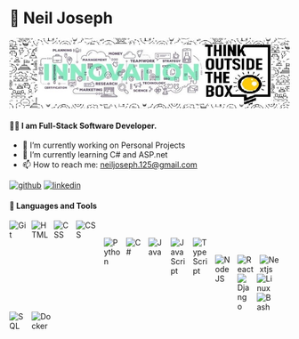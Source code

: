 # 🥷 Neil Joseph

![ I am Software Developer](https://github.com/NeilJoseph019/NeilJoseph019/blob/main/1637454535804.jpg)

#### 👨‍💻 I am Full-Stack Software Developer.

- 🔭 I’m currently working on Personal Projects
- 🌱 I’m currently learning C# and ASP.net
- 📫 How to reach me: neiljoseph.125@gmail.com
&nbsp;

[<img src='https://cdn.jsdelivr.net/npm/simple-icons@3.0.1/icons/github.svg' alt='github' height='40'>](https://github.com/NeilJoseph019) [<img src='https://cdn.jsdelivr.net/npm/simple-icons@3.0.1/icons/linkedin.svg' alt='linkedin' height='40'>](https://www.linkedin.com/in/neil-joseph2020/)   

#### 🧰 Languages and Tools

<img align="left" alt="Git" width="30px" style="padding-right:10px;" 
  src="https://cdn.jsdelivr.net/gh/devicons/devicon/icons/git/git-original.svg" />
<img align="left" alt="HTML" width="30px" style="padding-right:10px;" 
  src="https://cdn.jsdelivr.net/gh/devicons/devicon/icons/html5/html5-plain.svg" />
<img align="left" alt="CSS" width="30px" style="padding-right:10px;" 
  src="https://cdn.jsdelivr.net/gh/devicons/devicon/icons/css3/css3-plain.svg" />
<img align="left" alt="CSS" width="40px" style="padding-right:10px;"     
  src="https://cdn.jsdelivr.net/gh/devicons/devicon/icons/tailwindcss/tailwindcss-plain.svg" />
  
&nbsp;

<img align="left" alt="Python" width="30px" style="padding-right:10px;" 
  src="https://cdn.jsdelivr.net/gh/devicons/devicon/icons/python/python-original.svg" />
<img align="left" alt="C#" width="30px" style="padding-right:10px;" 
  src="https://cdn.jsdelivr.net/gh/devicons/devicon/icons/csharp/csharp-original.svg" />
<img align="left" alt="Java" width="30px" style="padding-right:10px;" 
  src="https://cdn.jsdelivr.net/gh/devicons/devicon/icons/java/java-original.svg"/>
<img align="left" alt="JavaScript" width="30px" style="padding-right:10px;" 
  src="https://cdn.jsdelivr.net/gh/devicons/devicon/icons/javascript/javascript-plain.svg" />
<img align="left" alt="TypeScript" width="30px" style="padding-right:10px;" 
  src="https://cdn.jsdelivr.net/gh/devicons/devicon/icons/typescript/typescript-plain.svg" />
  
&nbsp;

<img align="left" alt="NodeJS" width="30px" style="padding-right:10px;" 
  src="https://cdn.jsdelivr.net/gh/devicons/devicon/icons/nodejs/nodejs-original.svg" />
<img align="left" alt="React" width="30px" style="padding-right:10px;" 
  src="https://cdn.jsdelivr.net/gh/devicons/devicon/icons/react/react-original.svg" />
<img align="left" alt="Nextjs" width="40px" style="padding-right:10px;" 
  src="https://cdn.jsdelivr.net/gh/devicons/devicon/icons/nextjs/nextjs-original-wordmark.svg" />
<img align="left" alt="Django" width="25px" style="padding-right:10px;" 
  src="https://cdn.jsdelivr.net/gh/devicons/devicon/icons/django/django-plain.svg" />

&nbsp;

<img align="left" alt="Linux" width="30px" style="padding-right:10px;" 
  src="https://cdn.jsdelivr.net/gh/devicons/devicon/icons/linux/linux-original.svg" />
<img align="left" alt="Bash" width="30px" style="padding-right:10px;" 
  src="https://cdn.jsdelivr.net/gh/devicons/devicon/icons/bash/bash-original.svg" />
<img align="left" alt="SQL" width="30px" style="padding-right:10px;" 
  src="https://cdn.jsdelivr.net/gh/devicons/devicon/icons/mysql/mysql-original.svg" />
<img align="left" alt="Docker" width="40px" style="padding-right:10px;" 
  src="https://cdn.jsdelivr.net/gh/devicons/devicon/icons/docker/docker-original.svg" />




